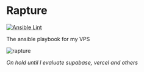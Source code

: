 # Rapture

[![Ansible Lint](https://github.com/port19x/rapture/actions/workflows/ansible-lint.yml/badge.svg)](https://github.com/port19x/rapture/actions/workflows/ansible-lint.yml)

The ansible playbook for my VPS

![rapture](https://github.com/port19x/rapture/assets/82055622/0c017541-7500-4aa4-8840-2d7ab059d4d6)

*On hold until I evaluate supabase, vercel and others*
